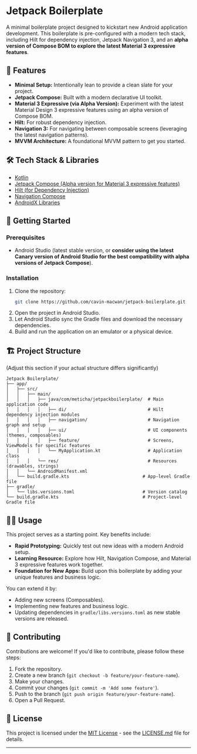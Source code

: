 # Jetpack Boilerplate

A minimal boilerplate project designed to kickstart new Android application development. This boilerplate is pre-configured with a modern tech stack, including Hilt for dependency injection, Jetpack Navigation 3, and an **alpha version of Compose BOM to explore the latest Material 3 expressive features**.

## 🌟 Features

*   **Minimal Setup:** Intentionally lean to provide a clean slate for your project.
*   **Jetpack Compose:** Built with a modern declarative UI toolkit.
*   **Material 3 Expressive (via Alpha Version):** Experiment with the latest Material Design 3 expressive features using an alpha version of Compose BOM.
*   **Hilt:** For robust dependency injection.
*   **Navigation 3:** For navigating between composable screens (leveraging the latest navigation patterns).
*   **MVVM Architecture:** A foundational MVVM pattern to get you started.

## 🛠️ Tech Stack & Libraries

*   [Kotlin](https://kotlinlang.org/)
*   [Jetpack Compose (Alpha version for Material 3 expressive features)](https://developer.android.com/jetpack/compose)
*   [Hilt (for Dependency Injection)](https://developer.android.com/training/dependency-injection/hilt-android)
*   [Navigation Compose](https://developer.android.com/guide/navigation/navigation-3)
*   [AndroidX Libraries](https://developer.android.com/jetpack/androidx)

## 🚀 Getting Started

### Prerequisites

*   Android Studio (latest stable version, or **consider using the latest Canary version of Android Studio for the best compatibility with alpha versions of Jetpack Compose**).

### Installation

1.  Clone the repository:
    ```bash
    git clone https://github.com/cavin-macwan/jetpack-boilerplate.git
    ```
2.  Open the project in Android Studio.
3.  Let Android Studio sync the Gradle files and download the necessary dependencies.
4.  Build and run the application on an emulator or a physical device.

## 🏗️ Project Structure

(Adjust this section if your actual structure differs significantly)
```
Jetpack Boilerplate/
├── app/
│   ├── src/
│   │   ├── main/
│   │   │   ├── java/com/meticha/jetpackboilerplate/  # Main application code
│   │   │   │   ├── di/                               # Hilt dependency injection modules
│   │   │   │   ├── navigation/                       # Navigation graph and setup
│   │   │   │   ├── ui/                               # UI components (themes, composables)
│   │   │   │   ├── feature/                          # Screens, ViewModels for specific features
│   │   │   │   └── MyApplication.kt                  # Application class
│   │   │   └── res/                                  # Resources (drawables, strings)
│   │   └── AndroidManifest.xml
│   └── build.gradle.kts                            # App-level Gradle file
├── gradle/
│   └── libs.versions.toml                          # Version catalog
└── build.gradle.kts                                # Project-level Gradle file
```

## 🧑‍💻 Usage

This project serves as a starting point. Key benefits include:
*   **Rapid Prototyping:** Quickly test out new ideas with a modern Android setup.
*   **Learning Resource:** Explore how Hilt, Navigation Compose, and Material 3 expressive features work together.
*   **Foundation for New Apps:** Build upon this boilerplate by adding your unique features and business logic.

You can extend it by:
*   Adding new screens (Composables).
*   Implementing new features and business logic.
*   Updating dependencies in `gradle/libs.versions.toml` as new stable versions are released.

## 🤝 Contributing

Contributions are welcome! If you'd like to contribute, please follow these steps:
1.  Fork the repository.
2.  Create a new branch (`git checkout -b feature/your-feature-name`).
3.  Make your changes.
4.  Commit your changes (`git commit -m 'Add some feature'`).
5.  Push to the branch (`git push origin feature/your-feature-name`).
6.  Open a Pull Request.

## 📝 License

This project is licensed under the [MIT License](LICENSE.md) - see the [LICENSE.md](LICENSE.md) file for details.

---
